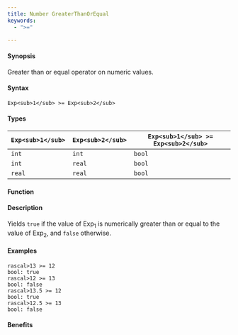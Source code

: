 ```yaml
---
title: Number GreaterThanOrEqual
keywords:
  - ">="

---
```


#### Synopsis

Greater than or equal operator on numeric values.

#### Syntax

`Exp<sub>1</sub> >= Exp<sub>2</sub>`

#### Types


| `Exp<sub>1</sub>`  |  `Exp<sub>2</sub>` | `Exp<sub>1</sub> >= Exp<sub>2</sub>`   |
| --- | --- | --- |
| `int`      |  `int`     | `bool`                 |
| `int`      |  `real`    | `bool`                 |
| `real`     |  `real`    | `bool`                 |


#### Function

#### Description

Yields `true` if the value of Exp<sub>1</sub> is numerically greater than or equal to the value of Exp<sub>2</sub>, and `false` otherwise.

#### Examples


```rascal-shell
rascal>13 >= 12
bool: true
rascal>12 >= 13
bool: false
rascal>13.5 >= 12
bool: true
rascal>12.5 >= 13
bool: false
```

#### Benefits


